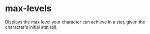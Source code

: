 # max-levels
Displays the max level your character can achieve in a stat, given the character's initial stat roll.
